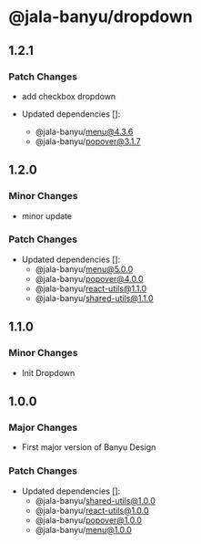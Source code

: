 # @jala-banyu/dropdown

## 1.2.1

### Patch Changes

- add checkbox dropdown

- Updated dependencies []:
  - @jala-banyu/menu@4.3.6
  - @jala-banyu/popover@3.1.7

## 1.2.0

### Minor Changes

- minor update

### Patch Changes

- Updated dependencies []:
  - @jala-banyu/menu@5.0.0
  - @jala-banyu/popover@4.0.0
  - @jala-banyu/react-utils@1.1.0
  - @jala-banyu/shared-utils@1.1.0

## 1.1.0

### Minor Changes

- Init Dropdown

## 1.0.0

### Major Changes

- First major version of Banyu Design

### Patch Changes

- Updated dependencies []:
  - @jala-banyu/shared-utils@1.0.0
  - @jala-banyu/react-utils@1.0.0
  - @jala-banyu/popover@1.0.0
  - @jala-banyu/menu@1.0.0
